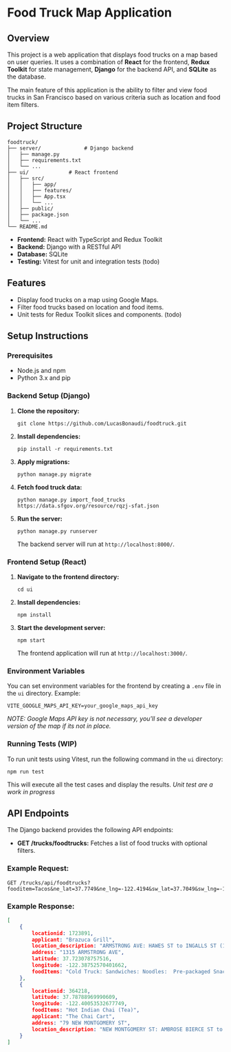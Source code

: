 
# Food Truck Map Application

## Overview

This project is a web application that displays food trucks on a map based on user queries. It uses a combination of **React** for the frontend, **Redux Toolkit** for state management, **Django** for the backend API, and **SQLite** as the database.

The main feature of this application is the ability to filter and view food trucks in San Francisco based on various criteria such as location and food item filters.

## Project Structure

```
foodtruck/
├── server/              # Django backend
│   ├── manage.py
│   ├── requirements.txt
│   └── ...
├── ui/             # React frontend
│   ├── src/
│   │   ├── app/
│   │   ├── features/
│   │   ├── App.tsx
│   │   └── ...
│   ├── public/
│   ├── package.json
│   └── ...
└── README.md
```

- **Frontend:** React with TypeScript and Redux Toolkit
- **Backend:** Django with a RESTful API
- **Database:** SQLite
- **Testing:** Vitest for unit and integration tests (todo)

## Features

- Display food trucks on a map using Google Maps.
- Filter food trucks based on location and food items.
- Unit tests for Redux Toolkit slices and components. (todo)

## Setup Instructions

### Prerequisites

- Node.js and npm
- Python 3.x and pip


### Backend Setup (Django)

1. **Clone the repository:**

   ```
   git clone https://github.com/LucasBonaudi/foodtruck.git
   ```

2. **Install dependencies:**

   ```
   pip install -r requirements.txt
   ```

3. **Apply migrations:**

   ```
   python manage.py migrate
   ```

4. **Fetch food truck data:**

   ```
   python manage.py import_food_trucks https://data.sfgov.org/resource/rqzj-sfat.json 
   ```

5. **Run the server:**

   ```
   python manage.py runserver
   ```

   The backend server will run at `http://localhost:8000/`.

### Frontend Setup (React)

1. **Navigate to the frontend directory:**

   ```
   cd ui
   ```

2. **Install dependencies:**

   ```
   npm install
   ```

3. **Start the development server:**

   ```
   npm start
   ```

   The frontend application will run at `http://localhost:3000/`.

### Environment Variables

You can set environment variables for the frontend by creating a `.env` file in the `ui` directory. Example:

```
VITE_GOOGLE_MAPS_API_KEY=your_google_maps_api_key
```
*NOTE:  Google Maps API key is not necessary, you'll see a developer version of the map if its not in place.*
### Running Tests (WIP)

To run unit tests using Vitest, run the following command in the `ui` directory:

```
npm run test
```

This will execute all the test cases and display the results.
*Unit test are a work in progress*

## API Endpoints

The Django backend provides the following API endpoints:

- **GET /trucks/foodtrucks:** Fetches a list of food trucks with optional filters.

### Example Request:

```
GET /trucks/api/foodtrucks?fooditem=Tacos&ne_lat=37.7749&ne_lng=-122.4194&sw_lat=37.7049&sw_lng=-122.5094
```

### Example Response:

```json
[
	{
		locationid: 1723891,
		applicant: "Brazuca Grill",
		location_description: "ARMSTRONG AVE: HAWES ST to INGALLS ST (1300 - 1399)",
		address: "1315 ARMSTRONG AVE",
		latitude: 37.723078757516,
		longitude: -122.38752570401662,
		foodItems: "Cold Truck: Sandwiches: Noodles:  Pre-packaged Snacks: Candy: Desserts Various Beverages"
	},
	{
		locationid: 364218,
		latitude: 37.78788969990609,
		longitude: -122.40053532677749,
		foodItems: "Hot Indian Chai (Tea)",
		applicant: "The Chai Cart",
		address: "79 NEW MONTGOMERY ST",
		location_description: "NEW MONTGOMERY ST: AMBROSE BIERCE ST to MISSION ST (77 - 99)"
	}
]
```